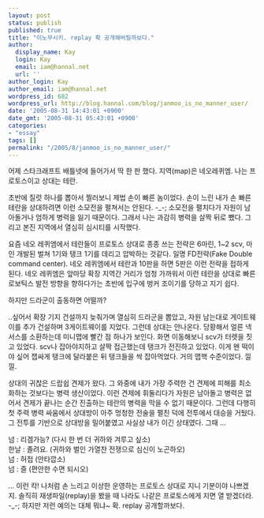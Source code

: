 ```yaml
---
layout: post
status: publish
published: true
title: "이노무시키. replay 확 공개해버릴까보다."
author:
  display_name: Kay
  login: Kay
  email: iam@hannal.net
  url: ''
author_login: Kay
author_email: iam@hannal.net
wordpress_id: 682
wordpress_url: http://blog.hannal.com/blog/janmoo_is_no_manner_user/
date: '2005-08-31 14:43:01 +0900'
date_gmt: '2005-08-31 05:43:01 +0900'
categories:
- "essay"
tags: []
permalink: "/2005/8/janmoo_is_no_manner_user/"
---
```

<p>어제 스타크래프트 배틀넷에 들어가서 딱 한 판 했다. 지역(map)은 네오레퀴엠. 나는 프로토스이고 상대는 테란.</p>
<p>초반에 질럿 하나를 뽑아서 찔러보니 제법 손이 빠른 놈이었다. 손이 느린 내가 손 빠른 테란을 상대하려면 이런 소모전을 펼쳐서는 안된다. -_-; 소모전을 펼치다가 자원이 남아돌거나 엄하게 병력을 잃기 때문이다. 그래서 나는 과감히 병력을 살짝 뒤로 뺐다. 그리고 본진 지역에서 열심히 심시티를 시작했다.</p>
<p>요즘 네오 레퀴엠에서 테란들이 프로토스 상대로 종종 쓰는 전략은 6마린, 1~2 scv, 마인 개발된 벌쳐 1기와 탱크 1기를 데리고 압박하는 것같다. 일명 FD전략(Fake Double command center). 네오 레퀴엠에서 테란과 10판을 하면 5판은 이런 전략을 접하게 된다. 네오 레퀴엠은 앞마당 확장 지역간 거리가 엄청 가까워서 이런 테란을 상대로 빠른 로보틱스 발전 방향을 향하다가는 초반에 입구에 벙커 조이기를 당하고 지기 쉽다.</p>
<p>하지만 드라군이 출동하면 어떨까?</p>
<p>..싶어서 확장 기지 건설까지 늦춰가며 열심히 드라군을 뽑았고, 자원 남는대로 게이트웨이를 추가 건설하며 3게이트웨이를 지었다. 그런데 상대는 안나온다. 당황해서 얼른 넥서스를 소환하는데 미니맵에 빨간 점 하나가 보인다. 화면 이동해보니 scv가 터렛을 짓고 있었다. scv나 잡아야지하고 살짝 접근했는데 탱크가 전진하고 있었다. 이게 왠 떡이야 싶어 잽싸게 탱크에 달라붙은 뒤 탱크들을 싹 잡아먹었다. 거의 맵핵 수준이었다. 낄낄.</p>
<p>상대의 귀찮은 드랍쉽 견제가 왔다. 그 와중에 내가 가장 주력한 건 견제에 피해를 최소화하는 것보다는 병력 생산이었다. 이런 견제에 휘둘리다가 자원은 남아돌고 병력은 없어서 견제가 끝나는 순간 진출하는 테란의 병력을 막을 수 없기 때문이다. 그런데 다행히 첫 주력 병력 싸움에서 상대방이 아주 멍청한 전술을 펼친 덕에 전투에서 대승을 거뒀다. 그 전투를 기반으로 상대방을 밀어붙였고 사실상 내가 이긴 상태였다. 그때 ...</p>
<p>넘 : 리겜가능? (다시 한 번 더 귀하와 겨루고 싶소)<br />
한날 : 졸려요. (귀하와 벌인 가열찬 전쟁으로 심신이 노곤하오)<br />
넘 : 허접 (안타깝소)<br />
넘 : 즐 (편안한 수면 되시오)</p>
<p>... 이런 칵! 나처럼 손 느리고 이상한 운영하는 프로토스 상대로 지니 기분이야 나쁘겠지. 솔직히 재생파일(replay)을 봤을 때 나라도 나같은 프로토스에게 지면 열 받겠더라. -_-; 하지만 저런 예의는 대체 뭐냐~ 확. replay 공개할까보다.</p>
